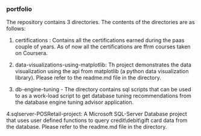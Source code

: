 ### portfolio
The repository contains 3 directories. The contents of the directories are as follows:

1. certifications : Contains all the certifications earned during the paas couple of years. As of now all the certifications are ffrm courses taken on Coursera.

2. data-visualizations-using-matplotlib: Th project demonstrates the data visualization using the api from matplotlib (a python data visualization library). Please refer to the readme.md file in the directory.

3. db-engine-tuning - The directory contains sql scripts that can be used to as a work-load script to get database tuning recommendations from the database engine tuning advisor application. 

4.sqlserver-POSRetail-project: A Microsoft SQL-Server Database project  that uses user defined functions to query credit\debit\gift card data  from the database. Please refer to the readme.md file in the directory.

 


